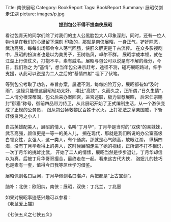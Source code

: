 Title: 南侠展昭
Category: BookReport
Tags: BookReport
Summary: 展昭仗剑走江湖
picture: images/p.jpg

<center style="font-weight:bold">提到包公不得不提南侠展昭</center>

看过包青天的同学们除了对我们的主人公黑脸包大人印象深刻，同时，还有一位人物也是在我们的心里留下深刻
印象的，那就是南侠展昭，一身正气，铲奸除恶，武功高强，每每出场都会令人荡气回肠，侠肝义胆更是千古流传。
在众多影视剧中，展昭的扮演者也是以为美男子，玉树临风，卓尔不群。
展昭学成本领，就在江湖上行侠仗义，打抱不平，素有威名。展昭与包公可以说是有不解的缘分，今日，我们称之
为”基情“，想当年包公进京赶考，途径不测，碰巧展昭路过，伸手支援，从此可以说是为二人之后的”基情四射“
埋下了伏笔。

等到包公考取了功名，奉旨办案，屡遭不测，每每凶险万分，展昭都有如”及时雨“，这怪只能怪这展昭轻功太好，
堪比”高铁“，久而久之，正所谓，”日久生情“，二人情分根深蒂固，包公后来办案回宫，进宫述职，极力举荐展昭，
后宋仁宗赐封”御猫“称号，御前四品带刀侍卫，从此展昭开始了正式编制生活，从一个游侠变成了正规的公务员，
跟从包公拯救黎民百姓于水火，上打犯法之皇亲国戚，下斩奸佞贪污之小人！

自古英雄配美人，展昭的情人，名叫”丁月华“，丁月华是当时的”双侠“的亲妹妹，武艺高强，颜值更是一等一的美人儿，
搁在现代，那就是我们所说的办公室高级白领女性，女强人，这一类人，有个通病，那就是心气颇高，放眼江湖，
纵横四海，没有丁月华看得上的男人，这时候展昭走进了她的视线，正所谓不打不相识，一次丁月华的挑衅比武，
开始了二人的情愫，展昭当然是步步退让，丁月华却信以为真，后被丁月华哥哥撮合，最终走在一起。看来这古代大侠，
泡妞儿的技巧也是素有一套，值得今日我等屌丝学习借鉴。

展昭佩剑名曰巨阙，丁月华佩剑名曰湛卢，两把都是”上古宝剑“。



脑补：北侠：欧阳纯，南侠：展昭，双侠：丁兆兰，丁兆惠

如果对展昭事迹感兴趣可以参看：  
《老鼠爱上猫》

《七侠五义之七侠五义》
